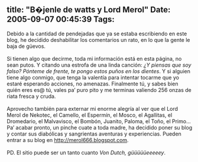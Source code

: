 title: "B�jenle de watts y Lord Merol"
Date: 2005-09-07 00:45:39
Tags: 
---
Debido a la cantidad de pendejadas que ya se estaba escribiendo en este
blog, he decidido deshabilitar los comentarios un rato, en lo que la
gente le baja de güevos.<br/><br/>
Si tienen algo que decirme, toda mi información está en esta página, no sean putos. Y citando una estrofa de una linda canción: <em>¿Y piensas que soy falso? Pónteme de frente, te pongo estos puños en los dientes</em>.
Y si alguien tiene algo conmigo, que tenga la valentía para intentar
tocarme que yo estaré esperando acciones, no amenazas. Finalmente tú, y
sabes bien quién eres es@ tú, vales pa&#8217; puro pito y me terminas
valiendo 256 onzas de riata fresca y cruda.<br/><br/>
Aprovecho también para externar mi enorme alegría al ver que el Lord
Merol de Nekotec, el Camello, el Espermín, el Mosco, el Agallitas, el
Dromedario, el Malvavisco, el Bombón, Juanito, Paloma, el Toño, el Primo&#8230; Pa&#8217; acabar pronto, un pinche cuate a toda madre, ha
decidido poner su blog y contar sus diabólicas y sangrientas aventuras
y experiencias. Pueden entrar a su blog en <a target="_blank" href="http://merol666.blogspot.com"><a href="http://merol666.blogspot.com">http://merol666.blogspot.com</a></a>.<br/><br/>
PD. El sitio puede ser un tanto cuanto <em>Von Dutch, güüüüüeeeeey</em>.<br/><br/><br/><br/>
